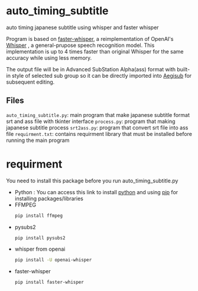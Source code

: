 # auto_timing_subtitle
auto timing japanese subtitle using whisper and faster whisper

Program is based on [faster-whisper](https://github.com/SYSTRAN/faster-whisper), a reimplementation of OpenAI's [Whisper](https://github.com/openai/whisper) , a general-prupose speech recognition model. This implementation is up to 4 times faster than original Whisper for the same accuracy while using less memory.

The output file will be in Advanced SubStation Alpha(ass) format with built-in style of selected sub group so it can be directly imported into [Aegisub](https://github.com/Aegisub/Aegisub) for subsequent editing.
## Files
`auto_timing_subtitle.py`: main program that make japanese subtitle format srt and ass file with tkinter interface
`process.py`: program that making japanese subtitle process
`srt2ass.py`: program that convert srt file into ass file
`requirment.txt`: contains requirment library that must be installed before running the main program
# requirment
You need to install this package before you run auto_timing_subtitle.py
* Python : You can access this link to install [python](https://www.python.org/downloads/) and using [pip](https://pypi.org/project/pip/) for installing  packages/libraries
* FFMPEG
  ```bash
  pip install ffmpeg
* pysubs2
  ```bash
  pip install pysubs2
* whisper from openai
  ```bash
  pip install -U openai-whisper
* faster-whisper
  ```bash
  pip install faster-whisper
